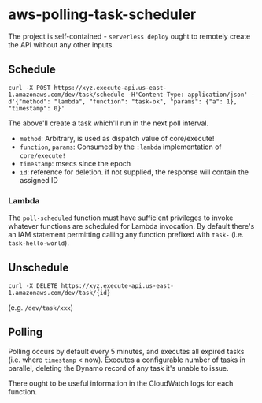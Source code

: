 # aws-polling-task-scheduler

The project is self-contained - `serverless deploy` ought to remotely create the
API without any other inputs.

## Schedule

`curl -X POST https://xyz.execute-api.us-east-1.amazonaws.com/dev/task/schedule -H'Content-Type: application/json' -d'{"method": "lambda", "function": "task-ok", "params": {"a": 1}, "timestamp": 0}'`

The above'll create a task which'll run in the next poll interval.

 - `method`: Arbitrary, is used as dispatch value of core/execute!
 - `function`, `params`: Consumed by the `:lambda` implementation of `core/execute!`
 - `timestamp`: msecs since the epoch
 - `id`: reference for deletion.  if not supplied, the response will contain the assigned ID

### Lambda

The `poll-scheduled` function must have sufficient privileges to invoke whatever
functions are scheduled for Lambda invocation.  By default there's an IAM
statement permitting calling any function prefixed with `task-`
(i.e. `task-hello-world`).

## Unschedule

`curl -X DELETE https://xyz.execute-api.us-east-1.amazonaws.com/dev/task/{id}`

(e.g. `/dev/task/xxx`)

## Polling

Polling occurs by default every 5 minutes, and executes all expired tasks
(i.e. where `timestamp` < now).  Executes a configurable number of tasks in
parallel, deleting the Dynamo record of any task it's unable to issue.

There ought to be useful information in the CloudWatch logs for each function.
